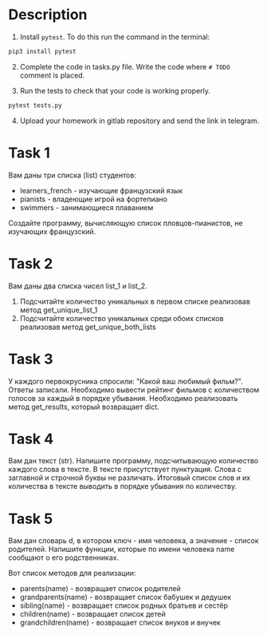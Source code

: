 # Description
1. Install ```pytest```. To do this run the command in the terminal: 
```bash
pip3 install pytest
```
2. Complete the code in tasks.py file. Write the code where ```# TODO``` comment is placed.

3. Run the tests to check that your code is working properly.
```python
pytest tests.py
```
4. Upload your homework in gitlab repository and send the link in telegram.

# Task 1
Вам даны три списка (list) студентов:
- learners_french - изучающие французский язык
- pianists - владеющие игрой на фортепиано
- swimmers - занимающиеся плаванием

Создайте программу, вычисляющую список пловцов-пианистов, не изучающих французский.


# Task 2
Вам даны два списка чисел list_1 и list_2. 
1) Подсчитайте количество уникальных в первом списке реализовав метод get_unique_list_1
2) Подсчитайте количество уникальных среди обоих списков реализовав метод get_unique_both_lists 


# Task 3
У каждого первокрусника спросили: "Какой ваш любимый фильм?". Ответы записали. 
Необходимо вывести рейтинг фильмов с количеством голосов за каждый в порядке убывания.
Необходимо реализовать метод get_results, который возвращает dict.


# Task 4
Вам дан текст (str). 
Напишите программу, подсчитывающую количество каждого слова в тексте. В тексте присутствует пунктуация. Слова с заглавной и строчной буквы не различать. Итоговый список слов и их количества в тексте выводить в порядке убывания по количеству.


# Task 5
Вам дан словарь d, в котором ключ - имя человека, а значение - список родителей. Напишите функции, которые по имени человека name сообщают о его родственниках.

Вот список методов для реализации:

- parents(name) - возвращает список родителей
- grandparents(name) - возвращает список бабушек и дедушек
- sibling(name) - возвращает список родных братьев и сестёр
- children(name) - возвращает список детей
- grandchildren(name) - возвращает список внуков и внучек

